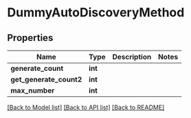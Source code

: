 # DummyAutoDiscoveryMethod

## Properties
Name | Type | Description | Notes
------------ | ------------- | ------------- | -------------
**generate_count** | **int** |  | 
**get_generate_count2** | **int** |  | 
**max_number** | **int** |  | 

[[Back to Model list]](../README.md#documentation-for-models) [[Back to API list]](../README.md#documentation-for-api-endpoints) [[Back to README]](../README.md)


